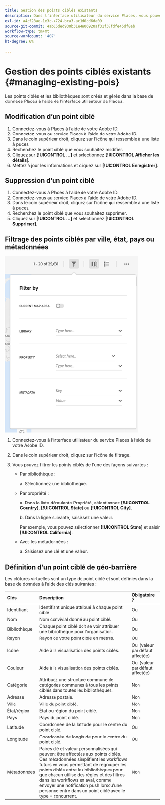 ```yaml
---
title: Gestion des points ciblés existants
description: Dans l’interface utilisateur du service Places, vous pouvez modifier, supprimer ou filtrer les points ciblés existants.
exl-id: a4cf28ae-1e3c-4724-bca3-ac1d0cd6da09
source-git-commit: 4ab15ded930b31e4e06920af31f37fdfe45df8eb
workflow-type: tm+mt
source-wordcount: '407'
ht-degree: 6%

---
```


# Gestion des points ciblés existants {#managing-existing-pois}

Les points ciblés et les bibliothèques sont créés et gérés dans la base de données Places à l’aide de l’interface utilisateur de Places.

## Modification d’un point ciblé

1. Connectez-vous à Places à l’aide de votre Adobe ID.
1. Connectez-vous au service Places à l’aide de votre Adobe ID.
1. Dans le coin supérieur droit, cliquez sur l’icône qui ressemble à une liste à puces.
1. Recherchez le point ciblé que vous souhaitez modifier.
1. Cliquez sur **[!UICONTROL ...]** et sélectionnez **[!UICONTROL Afficher les détails]**.
1. Mettez à jour les informations et cliquez sur **[!UICONTROL Enregistrer]**.

## Suppression d’un point ciblé

1. Connectez-vous à Places à l’aide de votre Adobe ID.
1. Connectez-vous au service Places à l’aide de votre Adobe ID.
1. Dans le coin supérieur droit, cliquez sur l’icône qui ressemble à une liste à puces.
1. Recherchez le point ciblé que vous souhaitez supprimer.
1. Cliquez sur **[!UICONTROL ...]** et sélectionnez **[!UICONTROL Supprimer]**.

## Filtrage des points ciblés par ville, état, pays ou métadonnées

![filtrer un point ciblé](/help/assets/filter_poi.png)

1. Connectez-vous à l’interface utilisateur du service Places à l’aide de votre Adobe ID.
1. Dans le coin supérieur droit, cliquez sur l’icône de filtrage.
1. Vous pouvez filtrer les points ciblés de l’une des façons suivantes :

   * Par bibliothèque :

     a. Sélectionnez une bibliothèque.

   * Par propriété :

     a. Dans la liste déroulante Propriété, sélectionnez **[!UICONTROL Country]**, **[!UICONTROL State]** ou **[!UICONTROL City]**.

     b. Dans la ligne suivante, saisissez une valeur.

     Par exemple, vous pouvez sélectionner **[!UICONTROL State]** et saisir **[!UICONTROL California]**.

   * Avec les métadonnées :

     a. Saisissez une clé et une valeur.

## Définition d’un point ciblé de géo-barrière

Les clôtures virtuelles sont un type de point ciblé et sont définies dans la base de données à l’aide des clés suivantes :

| Clés | Description | Obligatoire ? |
| :--- | :--- | :--- |
| Identifiant | Identifiant unique attribué à chaque point ciblé | Oui |
| Nom | Nom convivial donné au point ciblé. | Oui |
| Bibliothèque | Chaque point ciblé doit se voir attribuer une bibliothèque pour l’organisation. | Oui |
| Rayon | Rayon de votre point ciblé en mètres. | Oui |
| Icône | Aide à la visualisation des points ciblés. | Oui (valeur par défaut affectée) |
| Couleur | Aide à la visualisation des points ciblés. | Oui (valeur par défaut affectée) |
| Catégorie | Attribuez une structure commune de catégories communes à tous les points ciblés dans toutes les bibliothèques. | Non |
| Adresse | Adresse postale. | Non |
| Ville | Ville du point ciblé. | Non |
| État/région | État ou région du point ciblé. | Non |
| Pays | Pays du point ciblé. | Non |
| Latitude | Coordonnée de la latitude pour le centre du point ciblé. | Oui |
| Longitude | Coordonnée de longitude pour le centre du point ciblé. | Oui |
| Métadonnées | Paires clé et valeur personnalisées qui peuvent être affectées aux points ciblés. Ces métadonnées simplifient les workflows futurs en vous permettant de regrouper les points ciblés entre les bibliothèques pour que chacun utilise des règles et des filtres dans les workflows en aval, comme envoyer une notification push lorsqu’une personne entre dans un point ciblé avec le type = concurrent. | Non |
